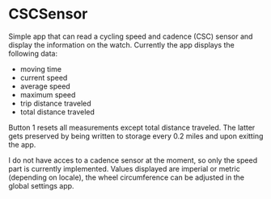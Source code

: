 # CSCSensor

Simple app that can read a cycling speed and cadence (CSC) sensor and display the information on the watch.
Currently the app displays the following data:

- moving time
- current speed
- average speed
- maximum speed
- trip distance traveled
- total distance traveled

Button 1 resets all measurements except total distance traveled. The latter gets preserved by being written to storage every 0.2 miles and upon exitting the app.

I do not have acces to a cadence sensor at the moment, so only the speed part is currently implemented. Values displayed are imperial or metric (depending on locale),
the wheel circumference can be adjusted in the global settings app.

